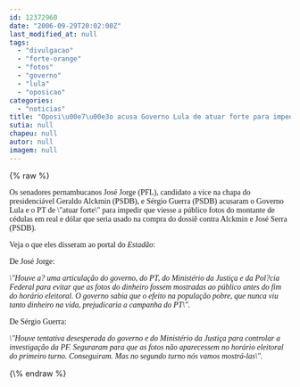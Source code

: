 ```yaml
---
id: 12372960
date: "2006-09-29T20:02:00Z"
last_modified_at: null
tags:
  - "divulgacao"
  - "forte-orange"
  - "fotos"
  - "governo"
  - "lula"
  - "oposicao"
categories:
  - "noticias"
title: "Oposi\u00e7\u00e3o acusa Governo Lula de atuar forte para impedir divulga\u00e7\u00e3o das fotos da dinheirama"
sutia: null
chapeu: null
autor: null
imagem: null
---
```

{\% raw %}
<p><FONT face=Verdana>Os senadores pernambucanos José Jorge (PFL), candidato a vice na chapa do presidenciável Geraldo Alckmin (PSDB), e Sérgio Guerra (PSDB) acusaram o Governo Lula e o PT de \"atuar forte\" para impedir que viesse a público&nbsp;fotos do montante de cédulas em real e dólar que seria usado na compra do dossiê contra Alckmin e José Serra (PSDB). </FONT></p>
<p><P><FONT face=Verdana>Veja o que eles disseram ao portal do <EM>Estadão</EM>:</FONT></P></p>
<p><P><FONT face=Verdana>De José Jorge:</FONT></P></p>
<p><P><FONT face=Verdana><EM>\"Houve a? uma articulação do governo, do PT, do Ministério da Justiça e da Pol?cia Federal para evitar que as fotos do dinheiro fossem mostradas ao público antes do fim do horário eleitoral. O governo sabia que o efeito na população pobre, que nunca viu tanto dinheiro na vida, prejudicaria a campanha do PT\".</EM></FONT></P></p>
<p><P><FONT face=Verdana>De<EM> </EM>Sérgio Guerra:</FONT></P></p>
<p><P><EM><FONT face=Verdana>\"Houve tentativa desesperada do governo e do Ministério da Justiça para controlar a investigação da PF. </FONT><FONT face=Verdana>Seguraram para que as fotos não aparecessem no horário eleitoral do primeiro turno. Conseguiram. Mas no segundo turno nós vamos mostrá-las\".</FONT></EM></P> </p>
{\% endraw %}